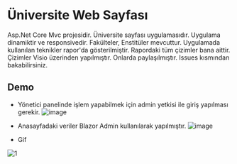 
# Üniversite Web Sayfası

Asp.Net Core Mvc projesidir. Üniversite sayfası uygulamasıdır. Uygulama dinamiktir ve responsivedir. Fakülteler, Enstitüler mevcuttur. Uygulamada kullanılan teknikler rapor'da gösterilmiştir. Rapordaki tüm çizimler bana aittir. Çizimler Visio üzerinden yapılmıştır. Onlarda paylaşılmıştır. Issues kısmından bakabilirsiniz.



## Demo
- Yönetici panelinde işlem yapabilmek için admin yetkisi ile giriş yapılması gerekir.
![image](https://user-images.githubusercontent.com/81421228/156162904-51e20121-8024-4a15-8e1a-2a8dd61b648e.png)

- Anasayfadaki veriler Blazor Admin kullanılarak yapılmıştır.
![image](https://user-images.githubusercontent.com/81421228/156163351-b55d888d-4966-4e67-a887-2fce1b18d8e7.png)

- Gif


![1](https://user-images.githubusercontent.com/81421228/156220176-cee2f607-2ff6-4aa0-9c9d-5ef906513b2c.gif)
